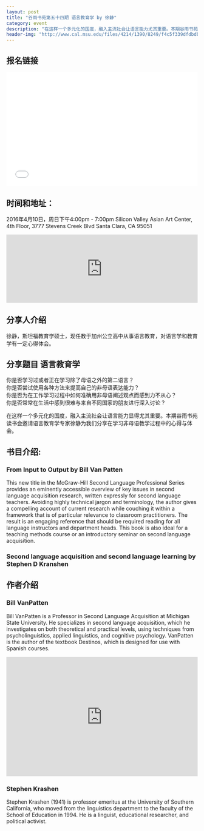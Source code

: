 ```yaml
---
layout: post
title: "谷雨书苑第五十四期 语言教育学 by 徐静"
category: event
description: "在这样一个多元化的国度，融入主流社会让语言能力尤其重要。本期谷雨书苑读书会邀请语言教育学专家徐静为我们分享在学习非母语教学过程中的心得与体会。"
header-img: "http://www.cal.msu.edu/files/4214/1390/8249/f4c5f339dfdbdb6ea5d31a5da7dfdec6_f2341_1_2.png"
---
```


## 报名链接
<div style="width:100%; text-align:left;" ><iframe  src="//eventbrite.com/tickets-external?eid=24419534485&ref=etckt" frameborder="0" height="300" width="100%" vspace="0" hspace="0" marginheight="5" marginwidth="5" scrolling="auto" allowtransparency="true"></iframe></div>

## 时间和地址：

2016年4月10日，周日下午4:00pm - 7:00pm
Silicon Valley Asian Art Center, 4th Floor, 3777 Stevens Creek Blvd Santa Clara, CA 95051


<iframe width="100%" height="180" frameborder="0" style="border:0"
src="https://www.google.com/maps/embed/v1/place?q=3777%20Stevens%20Creek%20Blvd%20Santa%20Clara%2C%20CA%2095054&key=AIzaSyBU8Fpde0IWAvSPYuvrpcjOHm_8scuCusk" allowfullscreen></iframe>

## 分享人介绍
徐静，斯坦福教育学硕士，现任教于加州公立高中从事语言教育，对语言学和教育学有一定心得体会。

## 分享题目 语言教育学

你是否学习过或者正在学习除了母语之外的第二语言？  
你是否尝试使用各种方法来提高自己的非母语表达能力？  
你是否为在工作学习过程中如何准确用非母语阐述观点而感到力不从心？  
你是否常常在生活中感到很难与来自不同国家的朋友进行深入讨论？  

在这样一个多元化的国度，融入主流社会让语言能力显得尤其重要。本期谷雨书苑读书会邀请语言教育学专家徐静为我们分享在学习非母语教学过程中的心得与体会。

## 书目介绍: 

### From Input to Output by Bill Van Patten
This new title in the McGraw-Hill Second Language Professional Series provides an eminently accessible overview of key issues in second language acquisition research, written expressly for second language teachers. Avoiding highly technical jargon and terminology, the author gives a compelling account of current research while couching it within a framework that is of particular relevance to classroom practitioners. The result is an engaging reference that should be required reading for all language instructors and department heads. This book is also ideal for a teaching methods course or an introductory seminar on second language acquisition.

### Second language acquisition and second language learning by Stephen D Kranshen


## 作者介绍

### Bill VanPatten
Bill VanPatten is a Professor in Second Language Acquisition at Michigan State University. He specializes in second language acquisition, which he investigates on both theoretical and practical levels, using techniques from psycholinguistics, applied linguistics, and cognitive psychology. VanPatten is the author of the textbook Destinos, which is designed for use with Spanish courses.

<iframe width="100%" height="315" src="https://www.youtube.com/embed/X1LRoKQzb9U" frameborder="0" allowfullscreen></iframe>

### Stephen Krashen
Stephen Krashen (1941) is professor emeritus at the University of Southern California, who moved from the linguistics department to the faculty of the School of Education in 1994. He is a linguist, educational researcher, and political activist.
